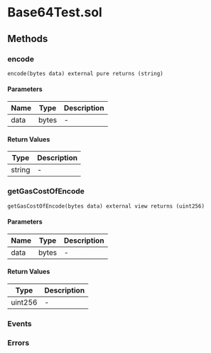 
# Base64Test.sol

## Methods
### encode
```solidity
encode(bytes data) external pure returns (string)
```
#### Parameters

| Name | Type | Description |
|---|---|---|
| data | bytes | - |

#### Return Values

| Type | Description |
|---|---|
string | - |

### getGasCostOfEncode
```solidity
getGasCostOfEncode(bytes data) external view returns (uint256)
```
#### Parameters

| Name | Type | Description |
|---|---|---|
| data | bytes | - |

#### Return Values

| Type | Description |
|---|---|
uint256 | - |


### Events

### Errors

